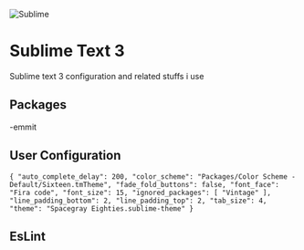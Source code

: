 ![Sublime](https://www.sublimetext.com/images/logo.svg)
# Sublime Text 3
Sublime text 3  configuration and related stuffs i use

## Packages
-emmit

## User Configuration
`
{
	"auto_complete_delay": 200,
	"color_scheme": "Packages/Color Scheme - Default/Sixteen.tmTheme",
	"fade_fold_buttons": false,
	"font_face": "Fira code",
	"font_size": 15,
	"ignored_packages":
	[
		"Vintage"
	],
	"line_padding_bottom": 2,
	"line_padding_top": 2,
	"tab_size": 4,
	"theme": "Spacegray Eighties.sublime-theme"
}
`

## EsLint
